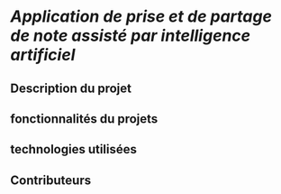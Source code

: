 # *Application de prise et de partage de note assisté par intelligence artificiel* 

## Description du projet


## fonctionnalités du projets


## technologies utilisées


## Contributeurs 
